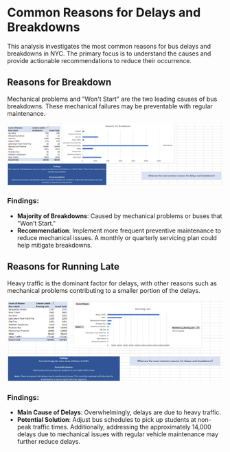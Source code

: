
# Common Reasons for Delays and Breakdowns

This analysis investigates the most common reasons for bus delays and breakdowns in NYC. The primary focus is to understand the causes and provide actionable recommendations to reduce their occurrence.

## Reasons for Breakdown
Mechanical problems and "Won't Start" are the two leading causes of bus breakdowns. These mechanical failures may be preventable with regular maintenance.

![Reasons for Breakdown](./Reasons%20For%20Breakdown.png)

### Findings:
- **Majority of Breakdowns**: Caused by mechanical problems or buses that "Won’t Start."
- **Recommendation**: Implement more frequent preventive maintenance to reduce mechanical issues. A monthly or quarterly servicing plan could help mitigate breakdowns.

## Reasons for Running Late
Heavy traffic is the dominant factor for delays, with other reasons such as mechanical problems contributing to a smaller portion of the delays.

![Reasons for Running Late](./Reasons%20For%20Running%20Late.png)

### Findings:
- **Main Cause of Delays**: Overwhelmingly, delays are due to heavy traffic.
- **Potential Solution**: Adjust bus schedules to pick up students at non-peak traffic times. Additionally, addressing the approximately 14,000 delays due to mechanical issues with regular vehicle maintenance may further reduce delays.
